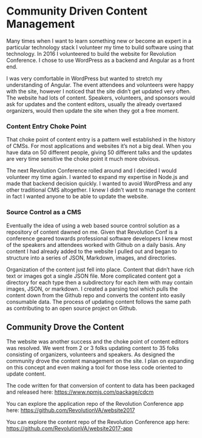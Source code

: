 # Community Driven Content Management
 
Many times when I want to learn something new or become an expert in a particular technology stack I volunteer my time to build software using that technology. In 2016 I volunteered to build the website for Revolution Conference. I chose to use WordPress as a backend and Angular as a front end. 
 
I was very comfortable in WordPress but wanted to stretch my understanding of Angular. The event attendees and volunteers were happy with the site, however I noticed that the site didn’t get updated very often. The website had lots of content. Speakers, volunteers, and sponsors would ask for updates and the content editors, usually the already overtaxed organizers, would then update the site when they got a free moment. 

### Content Entry Choke Point

That choke point of content entry is a pattern well established in the history of CMSs. For most applications and websites it’s not a big deal. When you have data on 50 different people, giving 50 different talks and the updates are very time sensitive the choke point it much more obvious.
 
The next Revolution Conference rolled around and I decided I would volunteer my time again. I wanted to expand my expertise in Node.js and made that backend decision quickly. I wanted to avoid WordPress and any other traditional CMS altogether. I knew I didn’t want to manage the content in fact I wanted anyone to be able to update the website.
 
### Source Control as a CMS

Eventually the idea of using a web based source control solution as a repository of content dawned on me. Given that Revolution Conf is a conference geared towards professional software developers I knew most of the speakers and attendees worked with Github on a daily basis. Any content I had already added to the website I pulled out and began to structure into a series of JSON, Markdown, images, and directories.
 
Organization of the content just fell into place. Content that didn’t have rich text or images got a single JSON file. More complicated content got a directory for each type then a subdirectory for each item with may contain images, JSON, or markdown. I created a parsing tool which pulls the content down from the Github repo and converts the content into easily consumable data. The process of updating content follows the same path as contributing to an open source project on Github.

## Community Drove the Content

The website was another success and the choke point of content editors was resolved.
We went from 2 or 3 folks updating content to 35 folks consisting of organizers, volunteers and speakers. As designed the community drove the content management on the site. I plan on expanding on this concept and even making a tool for those less code oriented to update content.

The code written for that conversion of content to data has been packaged and released here:
https://www.npmjs.com/package/cdcm
 
You can explore the application repo of the Revolution Conference app here:
https://github.com/RevolutionVA/website2017
 
You can explore the content repo of the Revolution Conference app here:
https://github.com/RevolutionVA/website2017-app
